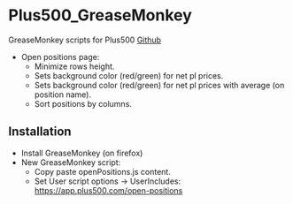 # Plus500_GreaseMonkey
GreaseMonkey scripts for Plus500 [Github](https://github.com/davidgfolch/Plus500_GreaseMonkey)

- Open positions page:
    - Minimize rows height.
    - Sets background color (red/green) for net pl prices.
    - Sets background color (red/green) for net pl prices with average (on position name).
    - Sort positions by columns.



## Installation

- Install GreaseMonkey (on firefox)
- New GreaseMonkey script:
    - Copy paste openPositions.js content.
    - Set User script options -> UserIncludes: https://app.plus500.com/open-positions


